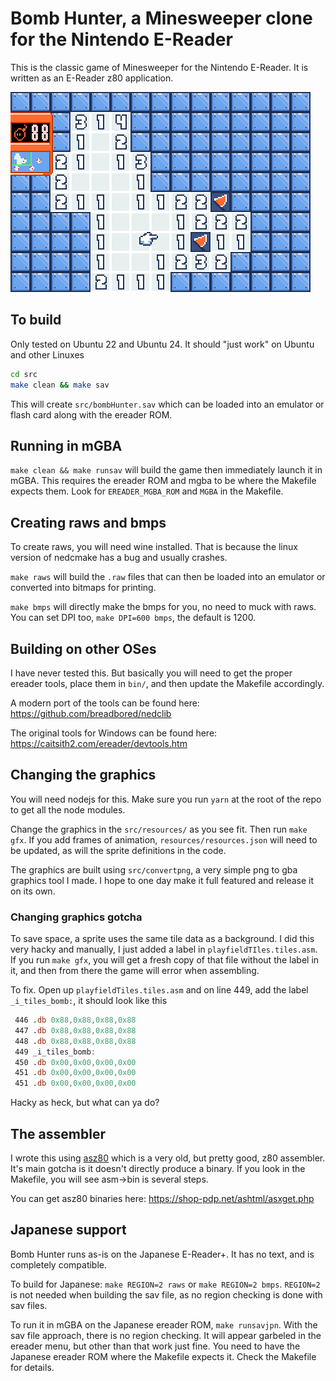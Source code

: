 # Bomb Hunter, a Minesweeper clone for the Nintendo E-Reader

This is the classic game of Minesweeper for the Nintendo E-Reader. It is written as an E-Reader z80 application.

![screenshot](https://github.com/city41/ereader-bomb-hunter/blob/main/screenshot_2x.png?raw=true)

## To build

Only tested on Ubuntu 22 and Ubuntu 24. It should "just work" on Ubuntu and other Linuxes

```bash
cd src
make clean && make sav
```

This will create `src/bombHunter.sav` which can be loaded into an emulator or flash card along with the ereader ROM.

## Running in mGBA

`make clean && make runsav` will build the game then immediately launch it in mGBA. This requires the ereader ROM and mgba to be where the Makefile expects them. Look for `EREADER_MGBA_ROM` and `MGBA` in the Makefile.

## Creating raws and bmps

To create raws, you will need wine installed. That is because the linux version of nedcmake has a bug and usually crashes.

`make raws` will build the `.raw` files that can then be loaded into an emulator or converted into bitmaps for printing.

`make bmps` will directly make the bmps for you, no need to muck with raws. You can set DPI too, `make DPI=600 bmps`, the default is 1200.

## Building on other OSes

I have never tested this. But basically you will need to get the proper ereader tools, place them in `bin/`, and then update the Makefile accordingly.

A modern port of the tools can be found here: https://github.com/breadbored/nedclib

The original tools for Windows can be found here: https://caitsith2.com/ereader/devtools.htm

## Changing the graphics

You will need nodejs for this. Make sure you run `yarn` at the root of the repo to get all the node modules.

Change the graphics in the `src/resources/` as you see fit. Then run `make gfx`. If you add frames of animation, `resources/resources.json` will need to be updated, as will the sprite definitions in the code.

The graphics are built using `src/convertpng`, a very simple png to gba graphics tool I made. I hope to one day make it full featured and release it on its own.

### Changing graphics gotcha

To save space, a sprite uses the same tile data as a background. I did this very hacky and manually, I just added a label in `playfieldTIles.tiles.asm`. If you run `make gfx`, you will get a fresh copy of that file without the label in it, and then from there the game will error when assembling.

To fix. Open up `playfieldTiles.tiles.asm` and on line 449, add the label `_i_tiles_bomb:`, it should look like this

```asm
 446 .db 0x88,0x88,0x88,0x88
 447 .db 0x88,0x88,0x88,0x88
 448 .db 0x88,0x88,0x88,0x88
 449 _i_tiles_bomb:
 450 .db 0x00,0x00,0x00,0x00
 451 .db 0x00,0x00,0x00,0x00
 451 .db 0x00,0x00,0x00,0x00
```

Hacky as heck, but what can ya do?

## The assembler

I wrote this using [asz80](https://shop-pdp.net/ashtml/asz80.htm) which is a very old, but pretty good, z80 assembler. It's main gotcha is it doesn't directly produce a binary. If you look in the Makefile, you will see asm->bin is several steps.

You can get asz80 binaries here: https://shop-pdp.net/ashtml/asxget.php

## Japanese support

Bomb Hunter runs as-is on the Japanese E-Reader+. It has no text, and is completely compatible.

To build for Japanese: `make REGION=2 raws` or `make REGION=2 bmps`. `REGION=2` is not needed when building the sav file, as no region checking is done with sav files.

To run it in mGBA on the Japanese ereader ROM, `make runsavjpn`. With the sav file approach, there is no region checking. It will appear garbeled in the ereader menu, but other than that work just fine. You need to have the Japanese ereader ROM where the Makefile expects it. Check the Makefile for details.
